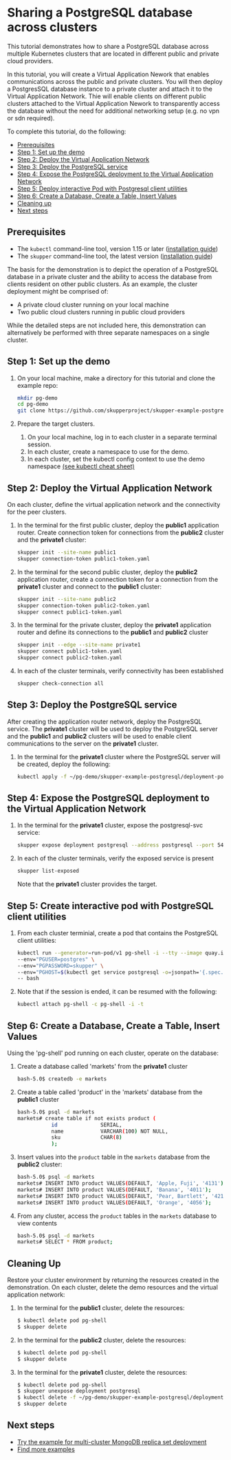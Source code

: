 # Sharing a PostgreSQL database across clusters

This tutorial demonstrates how to share a PostgreSQL database across multiple Kubernetes clusters that are located in different public and private cloud providers.

In this tutorial, you will create a Virtual Application Nework that enables communications across the public and private clusters. You will then deploy a PostgresSQL database instance to a private cluster and attach it to the Virtual Application Network. Thie will enable clients on different public clusters attached to the Virtual Application Nework to transparently access the database without the need for additional networking setup (e.g. no vpn or sdn required).

To complete this tutorial, do the following:

* [Prerequisites](#prerequisites)
* [Step 1: Set up the demo](#step-1-set-up-the-demo)
* [Step 2: Deploy the Virtual Application Network](#step-2-deploy-the-virtual-application-network)
* [Step 3: Deploy the PostgreSQL service](#step-3-deploy-the-postgresql-service)
* [Step 4: Expose the PostgreSQL deployment to the Virtual Application Network](#step-4-expose-the-postgresql-deployment-to-the-virtual-application-network)
* [Step 5: Deploy interactive Pod with Postgresql client utilities](#step-5-deploy-interactive-pod-with-postgresql-client-utilities)
* [Step 6: Create a Database, Create a Table, Insert Values](#step-6-create-a-database-create-a-table-insert-values)
* [Cleaning up](#cleaning-up)
* [Next steps](#next-steps)

## Prerequisites

* The `kubectl` command-line tool, version 1.15 or later ([installation guide](https://kubernetes.io/docs/tasks/tools/install-kubectl/))
* The `skupper` command-line tool, the latest version ([installation guide](https://skupper.io/start/index.html#step-1-install-the-skupper-command-line-tool-in-your-environment))

The basis for the demonstration is to depict the operation of a PostgreSQL database in a private cluster and the ability to access the database from clients resident on other public clusters. As an example, the cluster deployment might be comprised of:

* A private cloud cluster running on your local machine
* Two public cloud clusters running in public cloud providers

While the detailed steps are not included here, this demonstration can alternatively be performed with three separate namespaces on a single cluster.

## Step 1: Set up the demo

1. On your local machine, make a directory for this tutorial and clone the example repo:

   ```bash
   mkdir pg-demo
   cd pg-demo
   git clone https://github.com/skupperproject/skupper-example-postgresql.git
   ```

2. Prepare the target clusters.

   1. On your local machine, log in to each cluster in a separate terminal session.
   2. In each cluster, create a namespace to use for the demo.
   3. In each cluster, set the kubectl config context to use the demo namespace [(see kubectl cheat sheet)](https://kubernetes.io/docs/reference/kubectl/cheatsheet/)

## Step 2: Deploy the Virtual Application Network

On each cluster, define the virtual application network and the connectivity for the peer clusters.

1. In the terminal for the first public cluster, deploy the **public1** application router. Create connection token for connections from the **public2** cluster and the **private1** cluster:

   ```bash
   skupper init --site-name public1
   skupper connection-token public1-token.yaml
   ```

2. In the terminal for the second public cluster, deploy the **public2** application router, create a connection token for a connection from the **private1** cluster and connect to the **public1** cluster:

   ```bash
   skupper init --site-name public2
   skupper connection-token public2-token.yaml
   skupper connect public1-token.yaml
   ```

3. In the terminal for the private cluster, deploy the **private1** application router and define its connections to the **public1** and **public2** cluster

   ```bash
   skupper init --edge --site-name private1
   skupper connect public1-token.yaml
   skupper connect public2-token.yaml
   ```

4. In each of the cluster terminals, verify connectivity has been established

   ```bash
   skupper check-connection all
   ```

## Step 3: Deploy the PostgreSQL service

After creating the application router network, deploy the PostgreSQL service. The **private1** cluster will be used to deploy the PostgreSQL server and the **public1** and **public2** clusters will be used to enable client communications to the server on the **private1** cluster.

1. In the terminal for the **private1** cluster where the PostgreSQL server will be created, deploy the following:

   ```bash
   kubectl apply -f ~/pg-demo/skupper-example-postgresql/deployment-postgresql-svc.yaml
   ```

## Step 4: Expose the PostgreSQL deployment to the Virtual Application Network

1. In the terminal for the **private1** cluster, expose the postgresql-svc service:

   ```bash
   skupper expose deployment postgresql --address postgresql --port 5432 --protocol tcp --target-port 5432
   ```

2. In each of the cluster terminals, verify the exposed service is present

   ```bash
   skupper list-exposed
   ```

    Note that the **private1** cluster provides the target.

## Step 5: Create interactive pod with PostgreSQL client utilities

1. From each cluster terminial, create a pod that contains the PostgreSQL client utilities:

   ```bash
   kubectl run --generator=run-pod/v1 pg-shell -i --tty --image quay.io/skupper/simple-pg \
   --env="PGUSER=postgres" \
   --env="PGPASSWORD=skupper" \
   --env="PGHOST=$(kubectl get service postgresql -o=jsonpath='{.spec.clusterIP}')" \
   -- bash
   ```

2. Note that if the session is ended, it can be resumed with the following:

   ```bash
   kubectl attach pg-shell -c pg-shell -i -t
   ```

## Step 6: Create a Database, Create a Table, Insert Values

Using the 'pg-shell' pod running on each cluster, operate on the database:

1. Create a database called 'markets' from the **private1** cluster

   ```bash
   bash-5.0$ createdb -e markets
   ```

2. Create a table called 'product' in the 'markets' database from the **public1** cluster

   ```bash
   bash-5.0$ psql -d markets
   markets# create table if not exists product (
              id              SERIAL,
              name            VARCHAR(100) NOT NULL,
              sku             CHAR(8)
              );
   ```

3. Insert values into the `product` table in the `markets` database from the **public2** cluster:

   ```bash
   bash-5.0$ psql -d markets
   markets# INSERT INTO product VALUES(DEFAULT, 'Apple, Fuji', '4131');
   markets# INSERT INTO product VALUES(DEFAULT, 'Banana', '4011');
   markets# INSERT INTO product VALUES(DEFAULT, 'Pear, Bartlett', '4214');
   markets# INSERT INTO product VALUES(DEFAULT, 'Orange', '4056');
   ```

4. From any cluster, access the `product` tables in the `markets` database to view contents

   ```bash
   bash-5.0$ psql -d markets
   markets# SELECT * FROM product;
   ```

## Cleaning Up

Restore your cluster environment by returning the resources created in the demonstration. On each cluster, delete the demo resources and the virtual application network:

1. In the terminal for the **public1** cluster, delete the resources:

   ```bash
   $ kubectl delete pod pg-shell
   $ skupper delete
   ```

2. In the terminal for the **public2** cluster, delete the resources:

   ```bash
   $ kubectl delete pod pg-shell
   $ skupper delete
   ```

3. In the terminal for the **private1** cluster, delete the resources:

   ```bash
   $ kubectl delete pod pg-shell
   $ skupper unexpose deployment postgresql
   $ kubectl delete -f ~/pg-demo/skupper-example-postgresql/deployment-postgresql-svc.yaml
   $ skupper delete
   ```

## Next steps

 - [Try the example for multi-cluster MongoDB replica set deployment](https://github.com/skupperproject/skupper-example-mongodb-replica-set)
 - [Find more examples](https://skupper.io/examples/)
